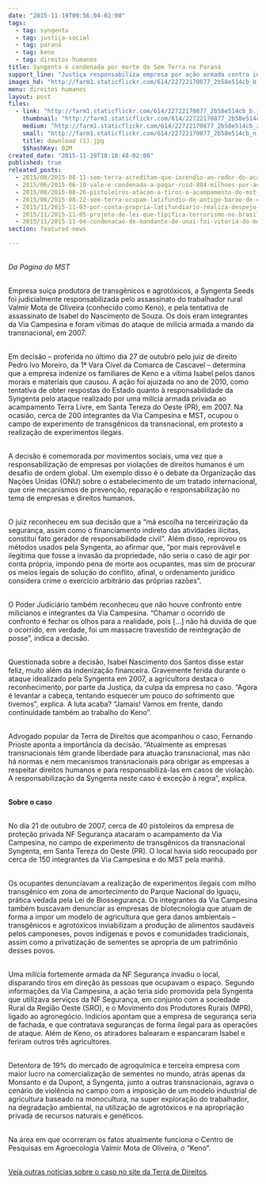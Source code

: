 ```yaml
---
date: "2015-11-19T09:56:04-02:00"
tags:
  - tag: syngenta
  - tag: justiça-social
  - tag: paraná
  - tag: keno
  - tag: direitos-humanos
title: Syngenta é condenada por morte de Sem Terra no Paraná
support_line: "Justiça responsabiliza empresa por ação armada contra integrantes da Via Campesina, em 2007, que resultou no assassinato do trabalhador rural Keno e no ferimento de outros três camponeses."
images_hd: "http://farm1.staticflickr.com/614/22722170877_2b58e514cb_b.jpg"
menu: direitos humanos
layout: post
files:
  - link: "http://farm1.staticflickr.com/614/22722170877_2b58e514cb_b.jpg"
    thumbnail: "http://farm1.staticflickr.com/614/22722170877_2b58e514cb_t.jpg"
    medium: "http://farm1.staticflickr.com/614/22722170877_2b58e514cb_z.jpg"
    small: "http://farm1.staticflickr.com/614/22722170877_2b58e514cb_n.jpg"
    title: download (1).jpg
    $$hashKey: 02M
created_date: "2015-11-19T10:18:48-02:00"
published: true
releated_posts:
  - 2015/08/2015-08-11-sem-terra-acreditam-que-incendio-ao-redor-do-acampamento-no-pr-tem-origem-criminosa.md
  - 2015/06/2015-06-10-vale-e-condenada-a-pagar-rusd-804-milhoes-por-acidentes-de-trabalho.md
  - 2015/08/2015-08-26-pistoleiros-atacam-a-tiros-o-acampamento-do-mst-no-parana.md
  - 2015/08/2015-08-22-sem-terra-ocupam-latifundio-de-antigo-barao-de-cafe-em-londrina.md
  - 2015/11/2015-11-03-por-conta-propria-latifundiario-realiza-despejo-violento-contra-familias-sem-terra.md
  - 2015/11/2015-11-05-projeto-de-lei-que-tipifica-terrorismo-no-brasil-ameaca-liberdades-fundamentais-alerta-onu.md
  - 2015/11/2015-11-04-condenacao-de-mandante-de-unai-foi-vitoria-do-mundo-do-trabalho-decente.md
section: featured-news

---
```

<p><br />
<em>Da P&aacute;gina do MST</em></p>

<p><br />
Empresa su&iacute;&ccedil;a produtora de transg&ecirc;nicos e agrot&oacute;xicos, a Syngenta Seeds foi judicialmente responsabilizada pelo assassinato do trabalhador rural Valmir Mota de Oliveira (conhecido como Keno), e pela tentativa de assassinato de Isabel do Nascimento de Souza. Os dois eram integrantes da Via Campesina e foram v&iacute;timas do ataque de mil&iacute;cia armada a mando da transnacional, em 2007.</p>

<p><br />
Em decis&atilde;o &ndash; proferida no &uacute;ltimo dia 27 de outubro pelo juiz de direito Pedro Ivo Moreiro, da 1&ordf; Vara C&iacute;vel da Comarca de Cascavel &ndash; determina que a empresa indenize os familiares de Keno e a v&iacute;tima Isabel pelos danos morais e materiais que causou. A a&ccedil;&atilde;o foi ajuizada no ano de 2010, como tentativa de obter respostas do Estado quanto &agrave; responsabilidade da Syngenta pelo ataque realizado por uma mil&iacute;cia armada privada ao acampamento Terra Livre, em Santa Tereza do Oeste (PR), em 2007. Na ocasi&atilde;o, cerca de 200 integrantes da Via Campesina e MST, ocupou o campo de experimento de transg&ecirc;nicos da transnacional, em protesto a realiza&ccedil;&atilde;o de experimentos ilegais.</p>

<p>&nbsp;&nbsp;&nbsp;&nbsp;&nbsp;&nbsp;&nbsp;&nbsp;&nbsp;&nbsp;&nbsp;&nbsp;&nbsp;&nbsp;&nbsp;&nbsp;&nbsp;&nbsp;&nbsp;&nbsp;&nbsp;&nbsp;&nbsp;&nbsp;&nbsp;&nbsp;&nbsp;&nbsp;&nbsp;&nbsp;&nbsp;&nbsp;&nbsp;&nbsp;&nbsp;&nbsp;&nbsp;&nbsp;&nbsp;&nbsp;&nbsp;&nbsp;&nbsp;&nbsp;&nbsp;&nbsp;&nbsp;&nbsp;&nbsp;&nbsp;&nbsp;&nbsp;&nbsp;&nbsp;&nbsp;&nbsp;&nbsp;&nbsp;&nbsp;&nbsp;&nbsp;&nbsp;&nbsp;&nbsp;&nbsp;&nbsp;&nbsp;&nbsp;&nbsp;&nbsp;<br />
A decis&atilde;o &eacute; comemorada por movimentos sociais, uma vez que a responsabiliza&ccedil;&atilde;o de empresas por viola&ccedil;&otilde;es de direitos humanos &eacute; um desafio de ordem global. Um exemplo disso &eacute; o debate da Organiza&ccedil;&atilde;o das Na&ccedil;&otilde;es Unidas (ONU) sobre o estabelecimento de um tratado internacional, que crie mecanismos de preven&ccedil;&atilde;o, repara&ccedil;&atilde;o e responsabiliza&ccedil;&atilde;o no tema de empresas e direitos humanos.</p>

<p><br />
O juiz reconheceu em sua decis&atilde;o que a &ldquo;m&aacute; escolha na terceiriza&ccedil;&atilde;o da seguran&ccedil;a, assim como o financiamento indireto das atividades il&iacute;citas, constitui fato gerador de responsabilidade civil&rdquo;. Al&eacute;m disso, reprovou os m&eacute;todos usados pela Syngenta, ao afirmar que, &ldquo;por mais reprov&aacute;vel e ileg&iacute;tima que fosse a invas&atilde;o da propriedade, n&atilde;o seria o caso de agir por conta pr&oacute;pria, impondo pena de morte aos ocupantes, mas sim de procurar os meios legais de solu&ccedil;&atilde;o do conflito, afinal, o ordenamento jur&iacute;dico considera crime o exerc&iacute;cio arbitr&aacute;rio das pr&oacute;prias raz&otilde;es&rdquo;.</p>

<p><br />
O Poder Judici&aacute;rio tamb&eacute;m reconheceu que n&atilde;o houve confronto entre milicianos e integrantes da Via Campesina. &ldquo;Chamar o ocorrido de confronto &eacute; fechar os olhos para a realidade, pois [&hellip;] n&atilde;o h&aacute; duvida de que o ocorrido, em verdade, foi um massacre travestido de reintegra&ccedil;&atilde;o de posse&rdquo;, indica a decis&atilde;o.</p>

<p><br />
Questionada sobre a decis&atilde;o, Isabel Nascimento dos Santos disse estar feliz, muito al&eacute;m da indeniza&ccedil;&atilde;o financeira. Gravemente ferida durante o ataque idealizado pela Syngenta em 2007, a agricultora destaca o reconhecimento, por parte da Justi&ccedil;a, da culpa da empresa no caso. &ldquo;Agora &eacute; levantar a cabe&ccedil;a, tentando esquecer um pouco do sofrimento que tivemos&rdquo;, explica. A luta acaba? &ldquo;Jamais! Vamos em frente, dando continuidade tamb&eacute;m ao trabalho do Keno&rdquo;.</p>

<p><br />
Advogado popular da Terra de Direitos que acompanhou o caso, Fernando Prioste aponta a import&acirc;ncia da decis&atilde;o. &ldquo;Atualmente as empresas transnacionais t&ecirc;m grande liberdade para atua&ccedil;&atilde;o transnacional, mas n&atilde;o h&aacute; normas e nem mecanismos transnacionais para obrigar as empresas a respeitar direitos humanos e para responsabiliz&aacute;-las em casos de viola&ccedil;&atilde;o. A responsabiliza&ccedil;&atilde;o da Syngenta neste caso &eacute; exce&ccedil;&atilde;o &agrave; regra&rdquo;, explica.</p>

<p><br />
<strong>Sobre o caso</strong></p>

<p><br />
No dia 21 de outubro de 2007, cerca de 40 pistoleiros da empresa de prote&ccedil;&atilde;o privada NF Seguran&ccedil;a atacaram o acampamento da Via Campesina, no campo de experimento de transg&ecirc;nicos da transnacional Syngenta, em Santa Tereza do Oeste (PR). O local havia sido reocupado por cerca de 150 integrantes da Via Campesina e do MST pela manh&atilde;.</p>

<p><br />
Os ocupantes denunciavam a realiza&ccedil;&atilde;o de experimentos ilegais com milho transg&ecirc;nico em zona de amortecimento do Parque Nacional do Igua&ccedil;u, pr&aacute;tica vedada pela Lei de Biosseguran&ccedil;a. Os integrantes da Via Campesina tamb&eacute;m buscavam denunciar as empresas de biotecnologia que atuam de forma a impor um modelo de agricultura que gera danos ambientais &ndash; transg&ecirc;nicos e agrot&oacute;xicos inviabilizam a produ&ccedil;&atilde;o de alimentos saud&aacute;veis pelos camponeses, povos ind&iacute;genas e povos e comunidades tradicionais, assim como a privatiza&ccedil;&atilde;o de sementes se apropria de um patrim&ocirc;nio desses povos.</p>

<p><br />
Uma mil&iacute;cia fortemente armada da NF Seguran&ccedil;a invadiu o local, disparando tiros em dire&ccedil;&atilde;o &agrave;s pessoas que ocupavam o espa&ccedil;o. Segundo informa&ccedil;&otilde;es da Via Campesina, a a&ccedil;&atilde;o teria sido promovida pela Syngenta que utilizava servi&ccedil;os da NF Seguran&ccedil;a, em conjunto com a sociedade Rural da Regi&atilde;o Oeste (SRO), e o Movimento dos Produtores Rurais (MPR), ligado ao agroneg&oacute;cio. Ind&iacute;cios apontam que a empresa de seguran&ccedil;a seria de fachada, e que contratava seguran&ccedil;as de forma ilegal para as opera&ccedil;&otilde;es de ataque. Al&eacute;m de Keno, os atiradores balearam e espancaram Isabel e feriram outros tr&ecirc;s agricultores.</p>

<p><br />
Detentora de 19% do mercado de agroqu&iacute;mica e terceira empresa com maior lucro na comercializa&ccedil;&atilde;o de sementes no mundo, atr&aacute;s apenas da Monsanto e da Dupont, a Syngenta, junto a outras transnacionais, agrava o cen&aacute;rio de viol&ecirc;ncia no campo com a imposi&ccedil;&atilde;o de um modelo industrial de agricultura baseado na monocultura, na super explora&ccedil;&atilde;o do trabalhador, na degrada&ccedil;&atilde;o ambiental, na utiliza&ccedil;&atilde;o de agrot&oacute;xicos e na apropria&ccedil;&atilde;o privada de recursos naturais e gen&eacute;ticos.</p>

<p><br />
Na &aacute;rea em que ocorreram os fatos atualmente funciona o Centro de Pesquisas em Agroecologia Valmir Mota de Oliveira, o &ldquo;Keno&rdquo;.</p>

<p><br />
<a href="http://terradedireitos.org.br/2013/03/02/syngenta-parana/">Veja outras not&iacute;cias sobre o caso no site da Terra de Direitos</a>.</p>
